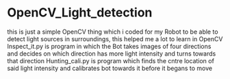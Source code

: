 # OpenCV_Light_detection
this is just a simple OpenCV thing which i coded for my Robot to be able to detect light sources in surroundings, this helped me a lot to learn in OpenCV
Inspect_it.py is program in which the Bot takes images of four directions and decides on which direction has more light intensity and turns towards that direction
Hunting_cali.py is program which finds the cntre location of said light intensity and calibrates bot towards it before it begans to move
